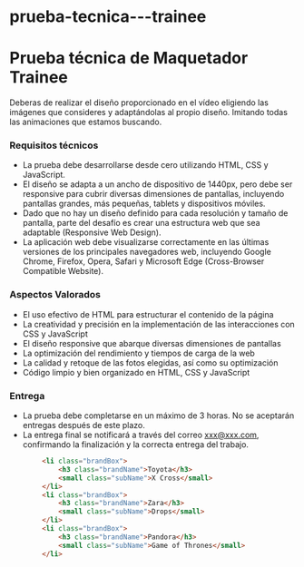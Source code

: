 # prueba-tecnica---trainee
 

 # Prueba técnica de Maquetador Trainee

Deberas de realizar el diseño proporcionado en el vídeo eligiendo las imágenes que consideres y adaptándolas al propio diseño. Imitando todas las animaciones que estamos buscando.

### Requisitos técnicos

- La prueba debe desarrollarse desde cero utilizando HTML, CSS y JavaScript.
- El diseño se adapta a un ancho de dispositivo de 1440px, pero debe ser responsive para cubrir diversas dimensiones de pantallas, incluyendo pantallas grandes, más pequeñas, tablets y dispositivos móviles.
- Dado que no hay un diseño definido para cada resolución y tamaño de pantalla, parte del desafío es crear una estructura web que sea adaptable (Responsive Web Design).
- La aplicación web debe visualizarse correctamente en las últimas versiones de los principales navegadores web, incluyendo Google Chrome, Firefox, Opera, Safari y Microsoft Edge (Cross-Browser Compatible Website).

### Aspectos Valorados

- El uso efectivo de HTML para estructurar el contenido de la página
- La creatividad y precisión en la implementación de las interacciones con CSS y JavaScript
- El diseño responsive que abarque diversas dimensiones de pantallas
- La optimización del rendimiento y tiempos de carga de la web
- La calidad y retoque de las fotos elegidas, así como su optimización
- Código limpio y bien organizado en HTML, CSS y JavaScript

### Entrega

- La prueba debe completarse en un máximo de 3 horas. No se aceptarán entregas después de este plazo.
- La entrega final se notificará a través del correo xxx@xxx.com, confirmando la finalización y la correcta entrega del trabajo.



```html
        <li class="brandBox">
            <h3 class="brandName">Toyota</h3>
            <small class="subName">X Cross</small>
        </li>
        <li class="brandBox">
            <h3 class="brandName">Zara</h3>
            <small class="subName">Drops</small>
        </li>
        <li class="brandBox">
            <h3 class="brandName">Pandora</h3>
            <small class="subName">Game of Thrones</small>
        </li>

```
